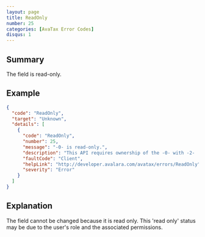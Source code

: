 ```yaml
---
layout: page
title: ReadOnly
number: 25
categories: [AvaTax Error Codes]
disqus: 1
---
```


## Summary

The field is read-only.

## Example

```json
{
  "code": "ReadOnly",
  "target": "Unknown",
  "details": [
    {
      "code": "ReadOnly",
      "number": 25,
      "message": "-0- is read-only.",
      "description": "This API requires ownership of the -0- with -2- '-1-'.  You have read-only permissions for this object.",
      "faultCode": "Client",
      "helpLink": "http://developer.avalara.com/avatax/errors/ReadOnly",
      "severity": "Error"
    }
  ]
}
```

## Explanation

The field cannot be changed because it is read only. This 'read only' status may be due to the user's role and the associated permissions. 

